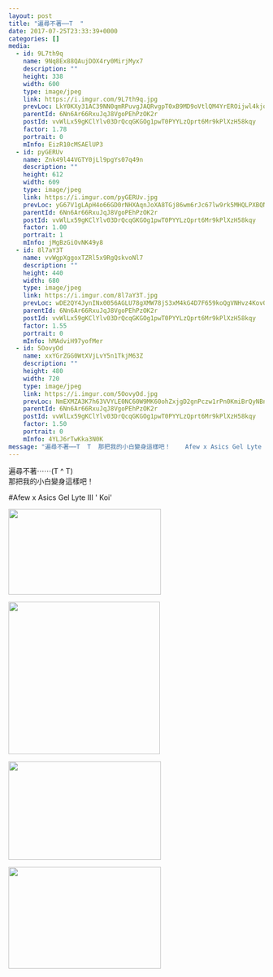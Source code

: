 ```yaml
---
layout: post
title: "遍尋不著⋯⋯T  " 
date: 2017-07-25T23:33:39+0000 
categories: [] 
media:
  - id: 9L7th9q
    name: 9Nq8Ex88QAujDOX4ry0MirjMyx7
    description: ""   
    height: 338
    width: 600
    type: image/jpeg
    link: https://i.imgur.com/9L7th9q.jpg
    prevLoc: LkY0KXy31AC39NN0qmRPuvgJAQRvgpT0xB9MD9oVtlQM4YrEROijwl4kjojViJy7wzyPYosm8l4pAl1GS31xE9xxLvHwqvmMEz4VcGWGv9xnVOUlX9vBX4A6uM4RnwZEzVF3ln3Xj80MCxjwE49w9xCx2yEDoDPKCjRLQgEpRKtwzLBQM00JiLrOE3YGJKsZ0BoZ0yrjUnpWxw4LzkUmpnjw68ArF8q8wOB1YECMzkJQQZ8wsD6NMNz
    parentId: 6Nn6Ar66RxuJqJ8VgoPEhPzOK2r
    postId: vvWlLx59gKClYlv03DrQcqGKGOg1pwT0PYYLzQprt6Mr9kPlXzH58kqy
    factor: 1.78
    portrait: 0
    mInfo: EizR10cMSAElUP3
  - id: pyGERUv
    name: Znk49l44VGTY0jLl9pgYs07q49n
    description: ""   
    height: 612
    width: 609
    type: image/jpeg
    link: https://i.imgur.com/pyGERUv.jpg
    prevLoc: yG67V1gLApH4o66GD0rNHXAqnJoXA8TGj86wm6rJc67lw9rk5MHQLPXBQNQ3uz1lOK1g4nFMGM04JgpVUYo02p00wZIEGXN1zMgEs3y3Wx21jJsMvZBqB1zXiPNm90m3Vlc7gWAO06kVsM02Bzm2mMt7MOE5z5rQUXLJmrY7LEi0YDpDxR7BsGED2JmEWAH6D8omRqEOSnAkYgDKkMIG4JXJW55nsBp4nzywnoiRD3pjjxl6I0xRG72
    parentId: 6Nn6Ar66RxuJqJ8VgoPEhPzOK2r
    postId: vvWlLx59gKClYlv03DrQcqGKGOg1pwT0PYYLzQprt6Mr9kPlXzH58kqy
    factor: 1.00
    portrait: 1
    mInfo: jMgBzGiOvNK49y8
  - id: 8l7aY3T
    name: vvWgpXggoxTZRl5x9RgQskvoNl7
    description: ""   
    height: 440
    width: 680
    type: image/jpeg
    link: https://i.imgur.com/8l7aY3T.jpg
    prevLoc: wDE2QY4JynINx0056AGLU78gXMW78jS3xM4kG4D7F659koQgVNHvz4Kov0vGf14Ex54YD1uy8LQKJ97DSl3MQRMMW2sR2Pg9X270s48BG42PjLIq53wpNDL8uxDq48V88ki4pAOvPyJMTYnEGxBEBYswXPqjzjLWSYPxJ3KlPoFl14qxjXkziABZYV81W2IROOJyM8WGC0RQ59Q0X2i3LAMoDokyswRJxY5p8Rh93JlMMKQrswxENly
    parentId: 6Nn6Ar66RxuJqJ8VgoPEhPzOK2r
    postId: vvWlLx59gKClYlv03DrQcqGKGOg1pwT0PYYLzQprt6Mr9kPlXzH58kqy
    factor: 1.55
    portrait: 0
    mInfo: hMAdviH97yofMer
  - id: 5OovyOd
    name: xxYGrZGG0WtXVjLvY5n1TkjM63Z
    description: ""   
    height: 480
    width: 720
    type: image/jpeg
    link: https://i.imgur.com/5OovyOd.jpg
    prevLoc: NmEXMZA3K7h63VVYLE0NC60W9MK60ohZxjgD2gnPczw1rPn0KmiBrQyNBnB4CoRmrRB66Pt3ARxpDQW3ilZ0mEgE1EIWx9P1N8kXikz0OvApBJhJvRm9p2g1tyW36vV1pOT8X0l3gOm7HmGV7QGLp0cDQk5jDzYpCQZwXQVDvOioKK0NxRWOtOzM9KKYAEtWEMV6rLW8Cqjg1zvEnpsOXzDrBBLVCyx4n4jnN9Sl6Y5owgR2Ux3wZ2KOXDCZ6XJL1x0Kf8E
    parentId: 6Nn6Ar66RxuJqJ8VgoPEhPzOK2r
    postId: vvWlLx59gKClYlv03DrQcqGKGOg1pwT0PYYLzQprt6Mr9kPlXzH58kqy
    factor: 1.50
    portrait: 0
    mInfo: 4YLJ6rTwKka3N0K
message: "遍尋不著⋯⋯T  T  那把我的小白變身這樣吧！    Afew x Asics Gel Lyte III ' Koi'"
---
```


遍尋不著⋯⋯(T ^ T)  
那把我的小白變身這樣吧！  
  
#Afew x Asics Gel Lyte III ' Koi'


[//]: #media:  
<a href="https://i.imgur.com/9L7th9q.jpg"><img src="https://i.imgur.com/9L7th9q.jpg" height="169" width="300" /></a> 
  

<a href="https://i.imgur.com/pyGERUv.jpg"><img src="https://i.imgur.com/pyGERUv.jpg" height="300" width="298" /></a> 
  

<a href="https://i.imgur.com/8l7aY3T.jpg"><img src="https://i.imgur.com/8l7aY3T.jpg" height="194" width="300" /></a> 
  

<a href="https://i.imgur.com/5OovyOd.jpg"><img src="https://i.imgur.com/5OovyOd.jpg" height="200" width="300" /></a> 
 
